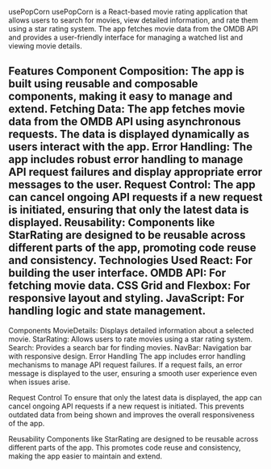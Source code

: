 usePopCorn
usePopCorn is a React-based movie rating application that allows users to search for movies, view detailed information, and rate them using a star rating system. The app fetches movie data from the OMDB API and provides a user-friendly interface for managing a watched list and viewing movie details.

Features
Component Composition: The app is built using reusable and composable components, making it easy to manage and extend.
Fetching Data: The app fetches movie data from the OMDB API using asynchronous requests. The data is displayed dynamically as users interact with the app.
Error Handling: The app includes robust error handling to manage API request failures and display appropriate error messages to the user.
Request Control: The app can cancel ongoing API requests if a new request is initiated, ensuring that only the latest data is displayed.
Reusability: Components like StarRating are designed to be reusable across different parts of the app, promoting code reuse and consistency.
Technologies Used
React: For building the user interface.
OMDB API: For fetching movie data.
CSS Grid and Flexbox: For responsive layout and styling.
JavaScript: For handling logic and state management.
----------------------------

Components
MovieDetails: Displays detailed information about a selected movie.
StarRating: Allows users to rate movies using a star rating system.
Search: Provides a search bar for finding movies.
NavBar: Navigation bar with responsive design.
Error Handling
The app includes error handling mechanisms to manage API request failures. If a request fails, an error message is displayed to the user, ensuring a smooth user experience even when issues arise.

Request Control
To ensure that only the latest data is displayed, the app can cancel ongoing API requests if a new request is initiated. This prevents outdated data from being shown and improves the overall responsiveness of the app.

Reusability
Components like StarRating are designed to be reusable across different parts of the app. This promotes code reuse and consistency, making the app easier to maintain and extend.
